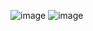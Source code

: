 ![image](https://github.com/user-attachments/assets/75708ea1-1511-4767-991a-81eb1b1d49b6)
![image](https://github.com/user-attachments/assets/bbd48ebb-4143-41d0-b41f-e3feb672a488)

